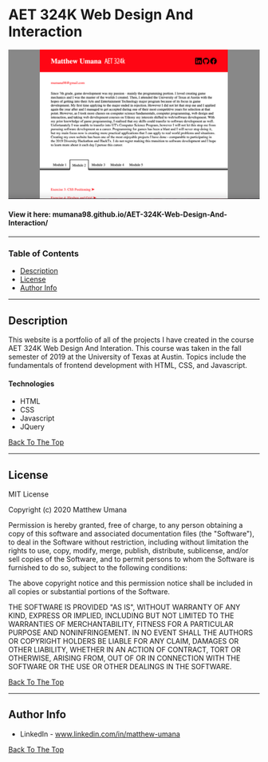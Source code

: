 # AET 324K Web Design And Interaction

![Project Image](./misc/Website_img.png)
#### View it here: mumana98.github.io/AET-324K-Web-Design-And-Interaction/
---

### Table of Contents

- [Description](#description)
- [License](#license)
- [Author Info](#author-info)

---

## Description

This website is a portfolio of all of the projects I have created in the course AET 324K Web Design And Interation. This course was taken in the fall semester of 2019 at the University of Texas at Austin. Topics include the fundamentals of frontend development with HTML, CSS, and Javascript.

#### Technologies

- HTML
- CSS
- Javascript
- JQuery

[Back To The Top](#AET-324K-Web-Design-And-Interaction)

---

## License

MIT License

Copyright (c) 2020 Matthew Umana

Permission is hereby granted, free of charge, to any person obtaining a copy
of this software and associated documentation files (the "Software"), to deal
in the Software without restriction, including without limitation the rights
to use, copy, modify, merge, publish, distribute, sublicense, and/or sell
copies of the Software, and to permit persons to whom the Software is
furnished to do so, subject to the following conditions:

The above copyright notice and this permission notice shall be included in all
copies or substantial portions of the Software.

THE SOFTWARE IS PROVIDED "AS IS", WITHOUT WARRANTY OF ANY KIND, EXPRESS OR
IMPLIED, INCLUDING BUT NOT LIMITED TO THE WARRANTIES OF MERCHANTABILITY,
FITNESS FOR A PARTICULAR PURPOSE AND NONINFRINGEMENT. IN NO EVENT SHALL THE
AUTHORS OR COPYRIGHT HOLDERS BE LIABLE FOR ANY CLAIM, DAMAGES OR OTHER
LIABILITY, WHETHER IN AN ACTION OF CONTRACT, TORT OR OTHERWISE, ARISING FROM,
OUT OF OR IN CONNECTION WITH THE SOFTWARE OR THE USE OR OTHER DEALINGS IN THE
SOFTWARE.

[Back To The Top](#AET-324K-Web-Design-And-Interaction)

---

## Author Info

- LinkedIn - www.linkedin.com/in/matthew-umana

[Back To The Top](#AET-324K-Web-Design-And-Interaction)
